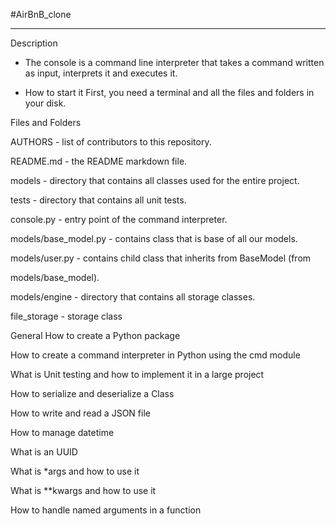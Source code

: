
#AirBnB_clone

_________________________________________________________________________

Description
 - The console is a command line interpreter that takes a command written as input, interprets it and executes it.

 - How to start it
First, you need a terminal and all the files and folders in your disk.

Files and Folders

AUTHORS - list of contributors to this repository.

README.md - the README markdown file.

models - directory that contains all classes used for the entire project.

tests - directory that contains all unit tests.

console.py - entry point of the command interpreter.

models/base_model.py - contains class that is base of all our models.



models/user.py - contains child class that inherits from BaseModel (from 

models/base_model).

models/engine - directory that contains all storage classes.

file_storage - storage class

General
How to create a Python package

How to create a command interpreter in Python using the cmd module

What is Unit testing and how to implement it in a large project

How to serialize and deserialize a Class

How to write and read a JSON file

How to manage datetime

What is an UUID

What is *args and how to use it

What is **kwargs and how to use it

How to handle named arguments in a function